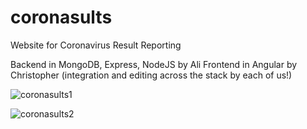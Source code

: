 # coronasults
Website for Coronavirus Result Reporting

Backend in MongoDB, Express, NodeJS by Ali 
Frontend in Angular by Christopher
(integration and editing across the stack by each of us!) 

![coronasults1](coronasults/coronasults/src/assets/coronasults1.png)

![coronasults2](coronasults/coronasults/src/assets/coronasults2.png)
